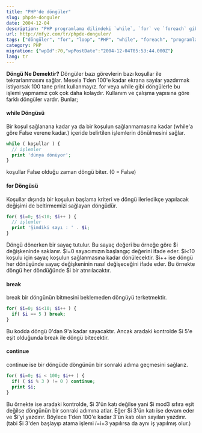 ```yaml
---
title: "PHP'de döngüler"
slug: phpde-donguler
date: 2004-12-04
description: "PHP programlama dilindeki `while`, `for` ve `foreach` gibi temel döngü yapılarının kullanımı. Bu rehber, döngülerin ne işe yaradığını, nasıl çalıştığını ve farklı senaryolarda nasıl kullanılacağını örneklerle açıklar."
url: http://mfyz.com/tr/phpde-donguler/
tags: ["döngüler", "for", "loop", "PHP", "while", "foreach", "programlama", "web geliştirme", "kontrol yapıları", "algoritma"]
category: PHP
migration: {"wpId":70,"wpPostDate":"2004-12-04T05:53:44.000Z"}
lang: tr
---
```


**Döngü Ne Demektir?** Döngüler bazı görevlerin bazı koşullar ile tekrarlanmasını sağlar. Mesela 1'den 100'e kadar ekrana sayılar yazdırmak istiyorsak 100 tane print kullanmayız. for veya while gibi döngülerle bu işlemi yapmamız çok çok daha kolaydır. Kullanım ve çalışma yapısına göre farklı döngüler vardır. Bunlar;

#### while Döngüsü

Bir koşul sağlanana kadar ya da bir koşulun sağlanmamasına kadar (while'a göre False verene kadar.) içeride belirtilen işlemlerin dönülmesini sağlar.

```php
while ( koşullar ) {
  // işlemler
  print 'dünya dönüyor';
}

```
koşullar False olduğu zaman döngü biter. (0 = False)

#### for Döngüsü

Koşullar dışında bir koşulun başlama kriteri ve döngü ilerledikçe yapılacak değişimi de beltirmemizi sağlayan döngüdür.

```php
for( $i=0; $i<10; $i++ ) {
  // işlemler
  print 'Şimdiki sayı : ' . $i;
}

```

Döngü dönerken bir sayaç tutulur. Bu sayaç değeri bu örneğe göre $i değişkeninde saklanır. $i=0 sayacımızın başlangıç değerini ifade eder. $i<10 koşulu için sayaç koşulun sağlanmasına kadar dönülecektir. $i++ ise döngü her dönüşünde sayaç değişkeninin nasıl değişeceğini ifade eder. Bu örnekte döngü her döndüğünde $i bir atrırılacaktır.

#### break

break bir döngünün bitmesini beklemeden döngüyü terketmektir.

```php
for( $i=0; $i<10; $i++ ) {
  if( $i == 5 ) break;
}

```
Bu kodda döngü 0'dan 9'a kadar sayacaktır. Ancak aradaki kontrolde $i 5'e eşit olduğunda break ile döngü bitecektir.

#### continue

continue ise bir döngüde döngünün bir sonraki adıma geçmesini sağlarız.

```php
for( $i=0; $i < 100; $i++ ) {
  if( ( $i % 3 ) != 0 ) continue;
  print $i;
}

```

Bu örnekte ise aradaki kontrolde, $i 3'ün katı değilse yani $i mod3 sıfıra eşit değilse döngünün bir sonraki adımına atlar. Eğer $i 3'ün katı ise devam eder ve $i'yi yazdırır. Böylece 1'den 100'e kadar 3'ün katı olan sayıları yazdırır. (tabi $i 3'den başlayıp atama işlemi $i=$i+3 yapılırsa da aynı iş yapılmış olur.)